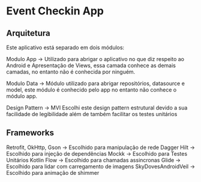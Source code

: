 # Event Checkin App

## Arquitetura
Este aplicativo está separado em dois módulos:

Modulo App -> Utilizado para abrigar o aplicativo no que diz respeito ao Android e Apresentação de Views, essa camada conhece as demais camadas, no entanto não é conhecida por ninguém.

Modulo Data -> Módulo utilizado para abrigar repositórios, datasource e model, este módulo é conhecido pelo app no entanto não conhece o módulo app.

Design Pattern -> MVI
Escolhi este design pattern estrutural devido a sua facilidade de legibilidade além de também facilitar os testes unitários

## Frameworks
Retrofit, OkHttp, Gson -> Escolhido para manipulação de rede 
Dagger Hilt -> Escolhido para injeção de dependências
Mockk -> Escolhido para Testes Unitários
Kotlin Flow -> Escolhido para chamadas assincronas
Glide -> Escolhido para lidar com carregamento de imagens
SkyDovesAndroidVeil -> Escolhido para animação de shimmer 
